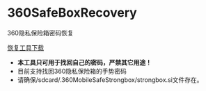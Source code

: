 # 360SafeBoxRecovery
360隐私保险箱密码恢复

[恢复工具下载](https://raw.githubusercontent.com/meNobody/360SafeBoxRecovery/master/360Recover-v1.0.apk)

* **本工具只可用于找回自己的密码，严禁其它用途！**
* 目前支持找回360隐私保险箱的手势密码
* 请确保/sdcard/.360MobileSafeStrongbox/strongbox.si文件存在。

